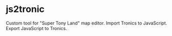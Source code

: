 # js2tronic
Custom tool for "Super Tony Land" map editor. Import Tronics to JavaScript. Export JavaScript to Tronics.
